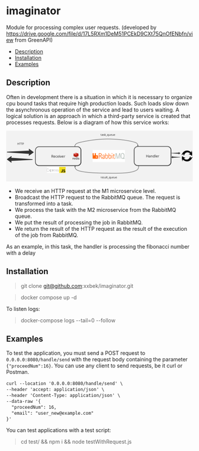 # imaginator
Module for processing complex user requests. (developed by https://drive.google.com/file/d/17L5RXm1DeM51PCEkD9CXt75QnOfENbfn/view from GreenAPI) 

- [Description](#Description)
- [Installation](#Installation)
- [Examples](#Examples)

## Description
Often in development there is a situation in which it is necessary to organize cpu bound tasks that require high 
production loads. Such loads slow down the asynchronous operation of the service and lead to users waiting.
A logical solution is an approach in which a third-party service is created that processes requests.
Below is a diagram of how this service works:

![](https://github.com/xxbek/imaginator/blob/master/desc/image.png)

- We receive an HTTP request at the M1 microservice level.
- Broadcast the HTTP request to the RabbitMQ queue. The request is transformed into a task.
- We process the task with the M2 microservice from the RabbitMQ queue.
- We put the result of processing the job in RabbitMQ.
- We return the result of the HTTP request as the result of the execution of the job from RabbitMQ.

As an example, in this task, the handler is processing the fibonacci number with a delay

## Installation
> git clone git@github.com:xxbek/imaginator.git

> docker compose up -d 

To listen logs:
> docker-compose logs --tail=0 --follow


## Examples
To test the application, you must send a POST request to `0.0.0.0:8080/handle/send` with the request body 
containing the parameter `{"proceedNum":16}`. 
You can use any client to send requests, be it curl or Postman.

```
curl --location '0.0.0.0:8080/handle/send' \
--header 'accept: application/json' \
--header 'Content-Type: application/json' \
--data-raw '{
  "proceedNum": 16,
  "email": "user_new@example.com"
}'
```

You can test applications with a test script:
> cd test/ && npm i && node testWithRequest.js
